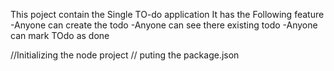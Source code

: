 This poject contain the Single TO-do application 
It has the Following feature 
-Anyone can create the todo 
-Anyone can see there existing todo 
-Anyone can mark TOdo as done 

//Initializing the node project 
// puting the package.json 